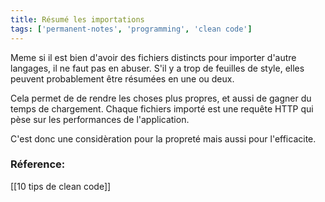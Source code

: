 ```yaml
---
title: Résumé les importations
tags: ['permanent-notes', 'programming', 'clean code']
---
```


Meme si il est bien d'avoir des fichiers distincts pour importer d'autre langages, il ne faut pas en abuser. S'il y a trop de feuilles de style, elles peuvent probablement être résumées en une ou deux.

Cela permet de de rendre les choses plus propres, et aussi de gagner du temps de chargement. Chaque fichiers importé est une requête HTTP qui pèse sur les performances de l'application.

C'est donc une considèration pour la propreté mais aussi pour l'efficacite.

### Réference:
[[10 tips de clean code]]